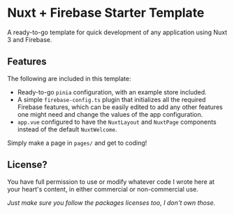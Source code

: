 # Nuxt + Firebase Starter Template

A ready-to-go template for quick development of any application using Nuxt 3 and Firebase.

## Features

The following are included in this template:

- Ready-to-go `pinia` configuration, with an example store included.
- A simple `firebase-config.ts` plugin that initializes all the required Firebase features, which can be easily edited to add any other features one might need and change the values of the app configuration.
- `app.vue` configured to have the `NuxtLayout` and `NuxtPage` components instead of the default `NuxtWelcome`.

Simply make a page in `pages/` and get to coding!

## License?

You have full permission to use or modify whatever code I wrote here at your heart's content, in either commercial or non-commercial use.

_Just make sure you follow the packages licenses too, I don't own those._

